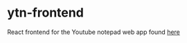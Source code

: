 # ytn-frontend
React frontend for the Youtube notepad web app found [here](https://github.com/rauaap/ytn-backend)
